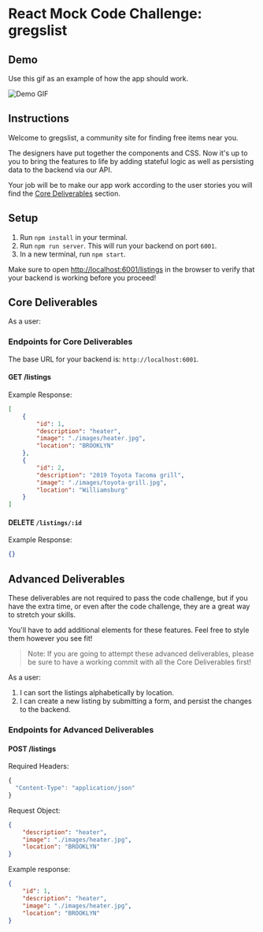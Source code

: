 # React Mock Code Challenge: gregslist

## Demo

Use this gif as an example of how the app should work.

![Demo GIF](https://curriculum-content.s3.amazonaws.com/phase-2/react-hooks-mock-challenge-gregslist/demo.gif)

## Instructions

Welcome to gregslist, a community site for finding free items near you.

The designers have put together the components and CSS. Now it's up to you to
bring the features to life by adding stateful logic as well as persisting data
to the backend via our API.

Your job will be to make our app work according to the user stories you will
find the [Core Deliverables](#Core-Deliverables) section.

## Setup

1. Run `npm install` in your terminal.
2. Run `npm run server`. This will run your backend on port `6001`.
3. In a new terminal, run `npm start`.

Make sure to open [http://localhost:6001/listings](http://localhost:6001/listings)
in the browser to verify that your backend is working before you proceed!

## Core Deliverables

As a user:

<!-- 1. When the app starts, I can see all listings. -->
<!-- 2. I can "favorite" and "unfavorite" a listing on the frontend by clicking the star icon. This feature doesn't need backend persistence. -->

<!-- 3. I can remove a listing from the page by clicking the trash can icon. This change should be persisted in the backend. -->

<!-- 4. I can search for listings by their name. -->

### Endpoints for Core Deliverables

The base URL for your backend is: `http://localhost:6001`.

#### GET /listings

Example Response:

```json
[
	{
		"id": 1,
		"description": "heater",
		"image": "./images/heater.jpg",
		"location": "BROOKLYN"
	},
	{
		"id": 2,
		"description": "2019 Toyota Tacoma grill",
		"image": "./images/toyota-grill.jpg",
		"location": "Williamsburg"
	}
]
```

#### DELETE `/listings/:id`

Example Response:

```json
{}
```

## Advanced Deliverables

These deliverables are not required to pass the code challenge, but if you have
the extra time, or even after the code challenge, they are a great way to
stretch your skills.

You'll have to add additional elements for these features. Feel free to style
them however you see fit!

> Note: If you are going to attempt these advanced deliverables, please be sure
> to have a working commit with all the Core Deliverables first!

As a user:

1. I can sort the listings alphabetically by location.
2. I can create a new listing by submitting a form, and persist the changes to
   the backend.

### Endpoints for Advanced Deliverables

#### POST /listings

Required Headers:

```js
{
  "Content-Type": "application/json"
}
```

Request Object:

```json
{
	"description": "heater",
	"image": "./images/heater.jpg",
	"location": "BROOKLYN"
}
```

Example response:

```json
{
	"id": 1,
	"description": "heater",
	"image": "./images/heater.jpg",
	"location": "BROOKLYN"
}
```
